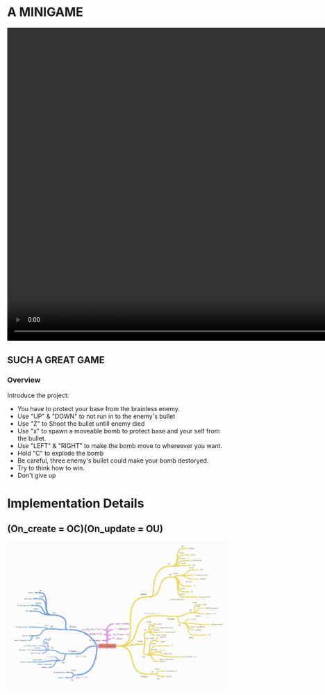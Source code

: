 <link rel="stylesheet" type="text/css" media="all" href="style.css" />

# A MINIGAME

<video width="960" height="720" controls>
  <source src="wow.mp4" type="video/mp4">
  Your browser does not support the video tag.
</video>

## SUCH A GREAT GAME 

### Overview

Introduce the project:
- You have to protect your base from the brainless enemy.
- Use "UP" & "DOWN" to not run in to the enemy's bullet
- Use "Z" to Shoot the bullet untill enemy died
- Use "x" to spawn a moveable bomb to protect base and your self from the bullet. 
- Use "LEFT" & "RIGHT" to make the bomb move to whereever you want.
- Hold "C" to explode the bomb
- Be careful, three enemy's bullet could make your bomb destoryed.    
- Try to think how to win.   
- Don't give up



# Implementation Details 
## (On_create = OC)(On_update = OU)

   

![](Capture.PNG)
